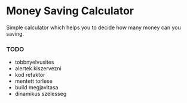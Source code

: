 # Money Saving Calculator
Simple calculator which helps you to decide how many money can you saving.

### TODO
- tobbnyelvusites
- alertek kiszervezni
- kod refaktor
- mentett torlese
- build megjavitasa
- dinamikus szelesseg
